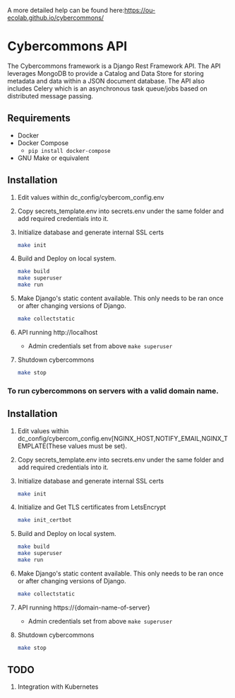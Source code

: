 A more detailed help can be found here:https://ou-ecolab.github.io/cybercommons/


Cybercommons API 
=======
The Cybercommons framework is a Django Rest Framework API. The API leverages MongoDB to provide a Catalog and Data Store for storing metadata and data within a JSON document database. The API also includes Celery which is an asynchronous task queue/jobs based on distributed message passing.

## Requirements

* Docker
* Docker Compose
    * `pip install docker-compose`
* GNU Make or equivalent

## Installation

1. Edit values within dc_config/cybercom_config.env
1. Copy secrets_template.env into secrets.env under the same folder and add required credentials into it. 
1. Initialize database and generate internal SSL certs

    ```sh
    make init
    ```    
1. Build and Deploy on local system.

    ```sh
    make build
    make superuser
    make run
    ```

1. Make Django's static content available. This only needs to be ran once or after changing versions of Django.

    ```sh
    make collectstatic
    ```

1. API running http://localhost
    * Admin credentials set from above `make superuser` 

1. Shutdown cybercommons

    ```sh
    make stop
    ```


### To run cybercommons on servers with a valid domain name.

## Installation

1. Edit values within dc_config/cybercom_config.env[NGINX_HOST,NOTIFY_EMAIL,NGINX_TEMPLATE(These values must be set).
1. Copy secrets_template.env into secrets.env under the same folder and add required credentials into it.
1. Initialize database and generate internal SSL certs

    ```sh
    make init
    ```

1. Initialize and Get TLS certificates from LetsEncrypt
        
    ```sh
    make init_certbot
    ```

1. Build and Deploy on local system.

    ```sh
    make build
    make superuser
    make run
    ```

1. Make Django's static content available. This only needs to be ran once or after changing versions of Django.

    ```sh
    make collectstatic
    ```

1. API running https://{domain-name-of-server}
    * Admin credentials set from above `make superuser`

1. Shutdown cybercommons

    ```sh
    make stop
    ```

## TODO

1. Integration with Kubernetes
